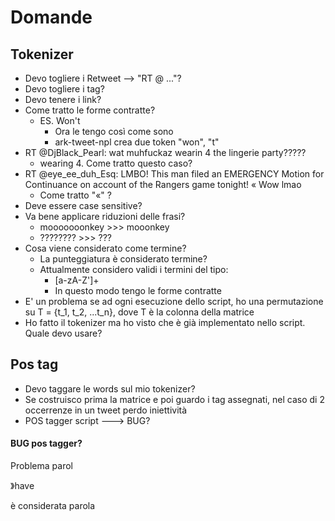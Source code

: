 # Domande

## Tokenizer
- Devo togliere i Retweet --> "RT @ ..."?
- Devo togliere i tag?
- Devo tenere i link?
- Come tratto le forme contratte?
    - ES. Won't
        - Ora le tengo così come sono
        - ark-tweet-npl crea due token "won", "t"
- RT @DjBlack_Pearl: wat muhfuckaz wearin 4 the lingerie party?????
  - wearing 4. Come tratto questo caso?
- RT @eye_ee_duh_Esq: LMBO! This man filed an EMERGENCY Motion for Continuance on account of the Rangers game tonight! « Wow lmao
  - Come tratto "«" ?
- Deve essere case sensitive?
- Va bene applicare riduzioni delle frasi?
    - mooooooonkey >>> mooonkey
    - ???????? >>> ??? 
- Cosa viene considerato come termine?
    - La punteggiatura è considerato termine?
    - Attualmente considero validi i termini del tipo:
        - [a-zA-Z']+
        - In questo modo tengo le forme contratte
- E' un problema se ad ogni esecuzione dello script, ho una permutazione su T = {t_1, t_2, ...t_n}, dove T è la colonna della matrice
- Ho fatto il tokenizer ma ho visto che è già implementato nello script. Quale devo usare?

## Pos tag
- Devo taggare le words sul mio tokenizer?
- Se costruisco prima la matrice e poi guardo i tag assegnati, nel caso di 2 occerrenze in un tweet perdo iniettività
- POS tagger script ---> BUG?

#### BUG pos tagger?
Problema parol

》have

è considerata parola